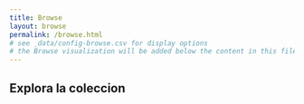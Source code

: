 ```yaml
---
title: Browse
layout: browse
permalink: /browse.html
# see _data/config-browse.csv for display options
# the Browse visualization will be added below the content in this file
---
```


## Explora la coleccion
